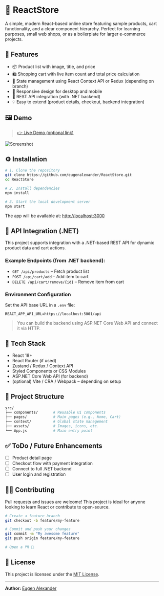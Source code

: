 # 🛒 ReactStore

A simple, modern React-based online store featuring sample products, cart functionality, and a clear component hierarchy. Perfect for learning purposes, small web shops, or as a boilerplate for larger e-commerce projects.

## 🚀 Features

- 📦 Product list with image, title, and price
- 🛍️ Shopping cart with live item count and total price calculation
- 🔄 State management using React Context API or Redux (depending on branch)
- 📱 Responsive design for desktop and mobile
- 🔌 REST API integration (with .NET backend)
- 💡 Easy to extend (product details, checkout, backend integration)

## 🖼️ Demo

> [👉 Live Demo (optional link)](https://example.com)

![Screenshot](./screenshot.png)

## ⚙️ Installation

```bash
# 1. Clone the repository
git clone https://github.com/eugenalexander/ReactStore.git
cd ReactStore

# 2. Install dependencies
npm install

# 3. Start the local development server
npm start
```

The app will be available at: [http://localhost:3000](http://localhost:3000)

## 🔌 API Integration (.NET)

This project supports integration with a .NET-based REST API for dynamic product data and cart actions.

### Example Endpoints (from .NET backend):

- `GET /api/products` – Fetch product list
- `POST /api/cart/add` – Add item to cart
- `DELETE /api/cart/remove/{id}` – Remove item from cart

### Environment Configuration

Set the API base URL in a `.env` file:

```env
REACT_APP_API_URL=https://localhost:5001/api
```

> You can build the backend using ASP.NET Core Web API and connect it via HTTP.

## 🧱 Tech Stack

- React 18+
- React Router (if used)
- Zustand / Redux / Context API
- Styled Components or CSS Modules
- ASP.NET Core Web API (for backend)
- (optional) Vite / CRA / Webpack – depending on setup

## 📁 Project Structure

```bash
src/
├── components/       # Reusable UI components
├── pages/            # Main pages (e.g., Home, Cart)
├── context/          # Global state management
├── assets/           # Images, icons, etc.
└── App.js            # Main entry point
```

## ✅ ToDo / Future Enhancements

- [ ] Product detail page
- [ ] Checkout flow with payment integration
- [ ] Connect to full .NET backend
- [ ] User login and registration

## 🧑‍💻 Contributing

Pull requests and issues are welcome! This project is ideal for anyone looking to learn React or contribute to open-source.

```bash
# Create a feature branch
git checkout -b feature/my-feature

# Commit and push your changes
git commit -m "My awesome feature"
git push origin feature/my-feature

# Open a PR 🚀
```

## 📜 License

This project is licensed under the [MIT License](LICENSE).

---

**Author:** [Eugen Alexander](https://github.com/eugenalexander)
